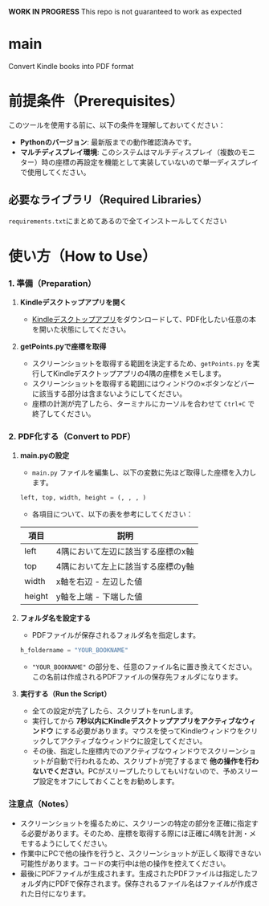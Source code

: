 **WORK IN PROGRESS**
This repo is not guaranteed to work as expected

# main
Convert Kindle books into PDF format

# 前提条件（Prerequisites）

このツールを使用する前に、以下の条件を理解しておいてください：

- **Pythonのバージョン**: 最新版までの動作確認済みです。
- **マルチディスプレイ環境**: このシステムはマルチディスプレイ（複数のモニター）時の座標の再設定を機能として実装していないので単一ディスプレイで使用してください。

## 必要なライブラリ（Required Libraries）
`requirements.txt`にまとめてあるので全てインストールしてください

# 使い方（How to Use）

### 1. 準備（Preparation）

1. **Kindleデスクトップアプリを開く**
   - [Kindleデスクトップアプリ](https://www.amazon.co.jp/gp/browse.html?node=26197586051&ref=kcp_fd_hz)をダウンロードして、PDF化したい任意の本を開いた状態にしてください。

2. **getPoints.pyで座標を取得**
   - スクリーンショットを取得する範囲を決定するため、`getPoints.py` を実行してKindleデスクトップアプリの4隅の座標をメモします。
   - スクリーンショットを取得する範囲にはウィンドウの×ボタンなどバーに該当する部分は含まないようにしてください。
   - 座標の計測が完了したら、ターミナルにカーソルを合わせて `Ctrl+C` で終了してください。

### 2. PDF化する（Convert to PDF）

1. **main.pyの設定**
   - `main.py` ファイルを編集し、以下の変数に先ほど取得した座標を入力します。
   
   ```python
   left, top, width, height = (, , , )
   ```

   - 各項目について、以下の表を参考にしてください：

   | 項目  | 説明 |
   |-------|------|
   | left  | 4隅において左辺に該当する座標のx軸 |
   | top   | 4隅において左上に該当する座標のy軸 |
   | width | x軸を右辺 - 左辺した値 |
   | height| y軸を上端 - 下端した値 |

2. **フォルダ名を設定する**
   - PDFファイルが保存されるフォルダ名を指定します。
   
   ```python
   h_foldername = "YOUR_BOOKNAME"
   ```
   - `"YOUR_BOOKNAME"` の部分を、任意のファイル名に置き換えてください。この名前は作成されるPDFファイルの保存先フォルダになります。

3. **実行する（Run the Script）**
   - 全ての設定が完了したら、スクリプトをrunします。
   - 実行してから **7秒以内にKindleデスクトップアプリをアクティブなウィンドウ** にする必要があります。マウスを使ってKindleウィンドウをクリックしてアクティブなウィンドウに設定してください。
   - その後、指定した座標内でのアクティブなウィンドウでスクリーンショットが自動で行われるため、スクリプトが完了するまで **他の操作を行わないでください**。PCがスリープしたりしてもいけないので、予めスリープ設定をオフにしておくことをお勧めします。

### 注意点（Notes）

- スクリーンショットを撮るために、スクリーンの特定の部分を正確に指定する必要があります。そのため、座標を取得する際には正確に4隅を計測・メモするようにしてください。
- 作業中にPCで他の操作を行うと、スクリーンショットが正しく取得できない可能性があります。コードの実行中は他の操作を控えてください。
- 最後にPDFファイルが生成されます。生成されたPDFファイルは指定したフォルダ内にPDFで保存されます。保存されるファイル名はファイルが作成された日付になります。